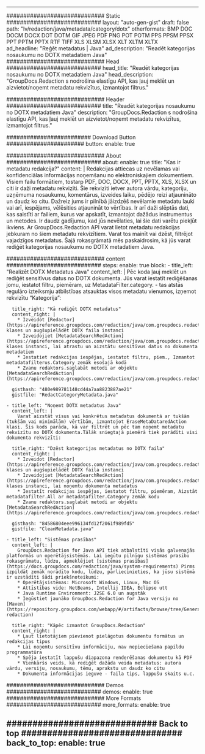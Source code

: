 
---
############################# Static ############################
layout: "auto-gen-gist" 
draft: false
path: "lv/redaction/java/metadata/category/dotx"
otherformats: BMP DOC DOCM DOCX DOT DOTM GIF JPEG PDF PNG POT POTM PPS PPSM PPSX PPT PPTM PPTX RTF TIFF XLS XLSM XLSX XLT XLTM XLTX  
ad_headline: "Reģēt metadatus | Java"
ad_description: "Readēt kategorijas nosaukumu no DOTX metadatiem Java"
############################# Head ############################
head_title: "Readēt kategorijas nosaukumu no DOTX metadatiem Java"
head_description: "GroupDocs.Redaction s nodrošina elastīgu API, kas ļauj meklēt un aizvietot/noņemt metadatu rekvizītus, izmantojot filtrus."

############################# Header ############################
title: "Readēt kategorijas nosaukumu no DOTX metadatiem Java"
description: "GroupDocs.Redaction s nodrošina elastīgu API, kas ļauj meklēt un aizvietot/noņemt metadatu rekvizītus, izmantojot filtrus."

######################### Download Button #######################
button:
    enable: true

############################# About ############################
about:
    enable: true
    title: "Kas ir metadatu redakcija?"
    content: |
        Redakcijas attiecas uz nevēlamas vai konfidenciālas informācijas noņemšanu no elektroniskajiem dokumentiem. Visiem failu formātiem, tostarp PDF, DOC, DOCX, PPT, PPTX, XLS, XLSX un citi ir daži metadatu rekvizīti. Šie rekvizīti ietver autora vārdu, kategoriju, uzņēmuma nosaukumu, komentārus, izveides laiku, pēdējo reizi atjaunināto un daudz ko citu. Dažreiz jums ir pilnībā jāizdzēš nevēlamie metadatu lauki vai arī, iespējams, vēlēsities atjaunināt to vērtības. Ir arī daži slēptās dati, kas saistīti ar failiem, kurus var apskatīt, izmantojot dažādus instrumentus un metodes. Ir daudz gadījumu, kad jūs nevēlaties, lai šie dati varētu piekļūt ikviens. Ar GroupDocs.Redaction API varat lietot metadatu redakcijas jebkuram no šiem metadatu rekvizītiem. Varat tos mainīt vai dzēst, filtrējot vajadzīgos metadatus. Šajā rokasgrāmatā mēs paskaidrosim, kā jūs varat rediģēt kategorijas nosaukumu no DOTX metadatiem Java.

############################# content ############################
steps:
    enable: true
    block:
    - title_left: "Realizēt DOTX Metadatus Java"
      content_left: |
        Pēc koda ļauj meklēt un rediģēt sensitīvus datus no DOTX dokumenta. Jūs varat iestatīt rediģēšanas jomu, iestatot filtru, piemēram, uz MetadataFilter.category. - tas atstās regulāro izteiksmju atbilstības atsauktas visos metadatu vienumos, izņemot rekvizītu “Kategorija”: 

      title_right: "Kā rediģēt DOTX metadatus"
      content_right: |
        * Izveidot [Redactor](https://apireference.groupdocs.com/redaction/java/com.groupdocs.redaction/Redactor) klases un augšupielādēt DOTX faila instanci
        * Izveidojiet [MetadataSearchRedAction](https://apireference.groupdocs.com/redaction/java/com.groupdocs.redaction.redactions/MetadataSearchRedaction) klases instanci, lai atrastu un aizstātu sensitīvus datus no dokumenta metadatiem
        * Iestatiet redakcijas iespējas, iestatot filtru, piem., Izmantot metadatafilterus.Category zemāk esošajā kodā
        * Zvanu redaktors.saglabāt metodi ar objektu [MetadataSearchRedAction](https://apireference.groupdocs.com/redaction/java/com.groupdocs.redaction.redactions/MetadataSearchRedaction) 

      gisthash: "480e989781148cd44a7aa8823887ae21"
      gistfile: "RedactCategoryMetadata.java"
      
    - title_left: "Noņemt DOTX metadatus Java"
      content_left: |
        Varat aizstāt visus vai konkrētus metadatus dokumentā ar tukšām (tukšām vai minimālām) vērtībām, izmantojot EraseMetaDataredAction klasi. Šis kods parāda, kā var filtrēt un pēc tam noņemt metadatu rekvizītu no DOTX dokumenta.Tālāk sniegtajā piemērā tiek parādīti visi dokumenta rekvizīti: 
        
      title_right: "Dzēst kategorijas metadatus no DOTX faila"
      content_right: |
        * Izveidot [Redactor](https://apireference.groupdocs.com/redaction/java/com.groupdocs.redaction/Redactor) klases un augšupielādēt DOTX faila instanci
        * Izveidojiet [MetadataSearchRedAction](https://apireference.groupdocs.com/redaction/java/com.groupdocs.redaction.redactions/MetadataSearchRedaction) klases instanci, lai noņemtu dokumenta metadatus
        * Iestatīt redakcijas iespējas, iestatot filtru, piemēram, Aizstāt metadatafilter.All ar metadatafilter.Category zemāk kodu
        * Zvanu redaktors.saglabāt metodi ar objektu [MetadataSearchRedAction](https://apireference.groupdocs.com/redaction/java/com.groupdocs.redaction.redactions/MetadataSearchRedaction) 
        
      gisthash: "84586804eee996134fd12f2061f989fd5"
      gistfile: "CleanMetadata.java"

    - title_left: "Sistēmas prasības"
      content_left: |
        GroupDocs.Redaction for Java API tiek atbalstīti visās galvenajās platformās un operētājsistēmās. Lai iegūtu pilnīgu sistēmas prasību rokasgrāmatu, lūdzu, apmeklējiet [sistēmas prasības](https://docs.groupdocs.com/redaction/java/system-requirements) Pirms izpildāt zemāk norādīto kodu, lūdzu, pārliecinieties, ka jūsu sistēmā ir uzstādīti šādi priekšnoteikumi:
        * Operētājsistēmas: Microsoft Windows, Linux, Mac OS
        * Attīstības vide: NetBeans, Intellij IDEA, Eclipse utt
        * Java Runtime Environment: J2SE 6.0 un augstāk
        * Iegūstiet jaunāko GroupDocs.Redaction for Java versiju no [Maven](https://repository.groupdocs.com/webapp/#/artifacts/browse/tree/General/repo/com/groupdocs/groupdocs-redaction)
        
      title_right: "Kāpēc izmantot GroupDocs.Redaction"
      content_right: |
        * Ļaut lietotājiem pievienot pielāgotus dokumentu formātus un redakcijas tipus
        * Lai noņemtu sensitīvu informāciju, nav nepieciešama papildu programmatūra
        * Spēja iestatīt lappušu diapazona renderēšanas dokumentu kā PDF
        * Vienkāršs veids, kā rediģēt dažāda veida metadatus: autora vārdu, versiju, nosaukumu, tēmu, aprakstu un daudz ko citu
        * Dokumenta informācijas ieguve - faila tips, lappušu skaits u.c.
        

############################# Demos ############################
demos:
    enable: true
############################# More Formats ############################
more_formats:
    enable: true

############################# Back to top ###############################
back_to_top:
    enable: true
---